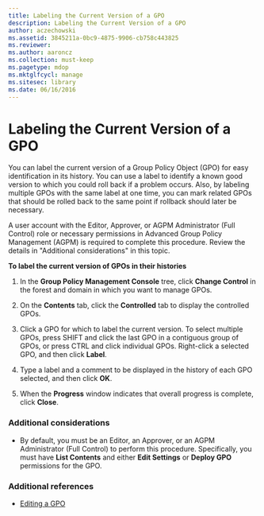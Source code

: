 ```yaml
---
title: Labeling the Current Version of a GPO
description: Labeling the Current Version of a GPO
author: aczechowski
ms.assetid: 3845211a-0bc9-4875-9906-cb758c443825
ms.reviewer:
ms.author: aaroncz
ms.collection: must-keep
ms.pagetype: mdop
ms.mktglfcycl: manage
ms.sitesec: library
ms.date: 06/16/2016
---
```



# Labeling the Current Version of a GPO


You can label the current version of a Group Policy Object (GPO) for easy identification in its history. You can use a label to identify a known good version to which you could roll back if a problem occurs. Also, by labeling multiple GPOs with the same label at one time, you can mark related GPOs that should be rolled back to the same point if rollback should later be necessary.

A user account with the Editor, Approver, or AGPM Administrator (Full Control) role or necessary permissions in Advanced Group Policy Management (AGPM) is required to complete this procedure. Review the details in "Additional considerations" in this topic.

**To label the current version of GPOs in their histories**

1.  In the **Group Policy Management Console** tree, click **Change Control** in the forest and domain in which you want to manage GPOs.

2.  On the **Contents** tab, click the **Controlled** tab to display the controlled GPOs.

3.  Click a GPO for which to label the current version. To select multiple GPOs, press SHIFT and click the last GPO in a contiguous group of GPOs, or press CTRL and click individual GPOs. Right-click a selected GPO, and then click **Label**.

4.  Type a label and a comment to be displayed in the history of each GPO selected, and then click **OK**.

5.  When the **Progress** window indicates that overall progress is complete, click **Close**.

### Additional considerations

-   By default, you must be an Editor, an Approver, or an AGPM Administrator (Full Control) to perform this procedure. Specifically, you must have **List Contents** and either **Edit Settings** or **Deploy GPO** permissions for the GPO.

### Additional references

-   [Editing a GPO](editing-a-gpo-agpm30ops.md)

 

 





